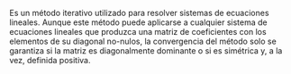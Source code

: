 Es un método iterativo utilizado para resolver sistemas de ecuaciones lineales. Aunque este método puede aplicarse a cualquier sistema de ecuaciones lineales que produzca una matriz de coeficientes con los elementos de su diagonal no-nulos, la convergencia del método solo se garantiza si la matriz es diagonalmente dominante o si es simétrica y, a la vez, definida positiva.
